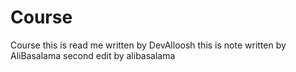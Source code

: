 # Course
Course
this is read me written by DevAlloosh
this is note written by AliBasalama
second edit by alibasalama

